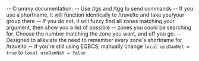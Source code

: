 -- Crummy documentation:
-- Use /tgs and /tgg to send commands
-- If you use a shortname, it will function identically to /travelto and take you/your group there
-- If you do not, it will fuzzy find all zones matching your argument, then show you a list of possible
-- zones you could be searching for.  Choose the number matching the zone you want, and off you go.
-- Designed to alleviate the need to remember every zone's shortname for /travelto
-- If you're still using EQBCS, manually change `local useDanNet = true` to `local useDanNet = false`

